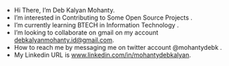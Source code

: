 - Hi There, I’m Deb Kalyan Mohanty.
- I’m interested in Contributing to Some Open Source  Projects  .
- I’m currently learning BTECH in Information Technology .
- I’m looking to collaborate on gmail on my account debkalyanmohanty.id@gmail.com.
- How to reach me by messaging me on twitter account @mohantydebk .
- My Linkedin URL is www.linkedin.com/in/mohantydebkalyan.

<!---
debkalyanmohanty/debkalyanmohanty is a ✨ special ✨ repository because its `README.md` (this file) appears on your GitHub profile.
You can click the Preview link to take a look at your changes.
--->
